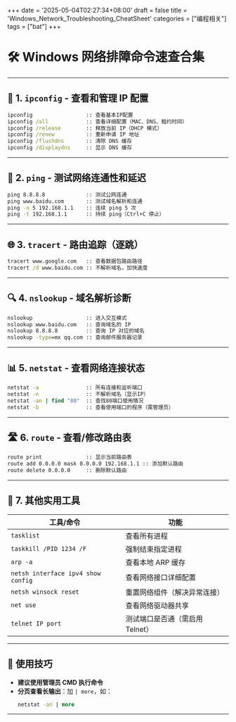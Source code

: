 +++
date = '2025-05-04T02:27:34+08:00'
draft = false
title = 'Windows_Network_Troubleshooting_CheatSheet'
categories = ["编程相关"]
tags = ["bat"]
+++

# 🛠 Windows 网络排障命令速查合集

---

## 📡 1. `ipconfig` - 查看和管理 IP 配置

```cmd
ipconfig                 :: 查看基本IP配置
ipconfig /all            :: 查看详细配置（MAC、DNS、租约时间）
ipconfig /release        :: 释放当前 IP（DHCP 模式）
ipconfig /renew          :: 重新申请 IP 地址
ipconfig /flushdns       :: 清除 DNS 缓存
ipconfig /displaydns     :: 显示 DNS 缓存
```

---

## 📶 2. `ping` - 测试网络连通性和延迟

```cmd
ping 8.8.8.8             :: 测试公网连通
ping www.baidu.com       :: 测试域名解析和连通
ping -n 5 192.168.1.1    :: 连续 ping 5 次
ping -t 192.168.1.1      :: 持续 ping（Ctrl+C 停止）
```

---

## 🌐 3. `tracert` - 路由追踪（逐跳）

```cmd
tracert www.google.com   :: 查看数据包路由路径
tracert /d www.baidu.com :: 不解析域名，加快速度
```

---

## 🔍 4. `nslookup` - 域名解析诊断

```cmd
nslookup                 :: 进入交互模式
nslookup www.baidu.com   :: 查询域名的 IP
nslookup 8.8.8.8         :: 查询 IP 对应的域名
nslookup -type=mx qq.com :: 查询邮件服务器记录
```

---

## 📊 5. `netstat` - 查看网络连接状态

```cmd
netstat -a               :: 所有连接和监听端口
netstat -n               :: 不解析域名（显示IP）
netstat -an | find "80"  :: 查找80端口使用情况
netstat -b               :: 查看使用端口的程序（需管理员）
```

---

## 🛣 6. `route` - 查看/修改路由表

```cmd
route print              :: 显示当前路由表
route add 0.0.0.0 mask 0.0.0.0 192.168.1.1 :: 添加默认路由
route delete 0.0.0.0     :: 删除默认路由
```

---

## 🧰 7. 其他实用工具

| 工具/命令                 | 功能                         |
|--------------------------|------------------------------|
| `tasklist`               | 查看所有进程                 |
| `taskkill /PID 1234 /F`  | 强制结束指定进程             |
| `arp -a`                 | 查看本地 ARP 缓存            |
| `netsh interface ipv4 show config` | 查看网络接口详细配置 |
| `netsh winsock reset`    | 重置网络组件（解决异常连接） |
| `net use`                | 查看网络驱动器共享           |
| `telnet IP port`         | 测试端口是否通（需启用 Telnet） |

---

## 🚨 使用技巧

- **建议使用管理员 CMD 执行命令**
- **分页查看长输出**：加 `| more`，如：
  ```cmd
  netstat -an | more
  ```

---
